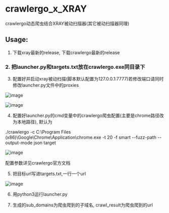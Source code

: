 # crawlergo_x_XRAY

crawlergo动态爬虫结合XRAY被动扫描器(其它被动扫描器同理)

## Usage: 

1. 下载xray最新的release, 下载crawlergo最新的release

### 2. 把launcher.py和targets.txt放在crawlergo.exe同目录下

3. 配置好并启动xray被动扫描(脚本默认配置为127.0.0.1:7777)若修改端口请同时修改launcher.py文件中的proxies

![image](https://raw.githubusercontent.com/timwhitez/crawlergo_x_XRAY/master/img/0.png)

![image](https://raw.githubusercontent.com/timwhitez/crawlergo_x_XRAY/master/img/1.png)

4. 配置好launcher.py的cmd变量中的crawlergo爬虫配置(主要是chrome路径改为本地路径), 默认为

./crawlergo -c C:\Program Files (x86)\Google\Chrome\Application\chrome.exe -t 20 -f smart --fuzz-path --output-mode json target

![image](https://raw.githubusercontent.com/timwhitez/crawlergo_x_XRAY/master/img/4.png)

配置参数详见crawlergo官方文档

5. 把目标url写进targets.txt,一行一个url

![image](https://raw.githubusercontent.com/timwhitez/crawlergo_x_XRAY/master/img/3.png)

6. 用python3运行launcher.py

7. 生成的sub_domains为爬虫爬到的子域名, crawl_result为爬虫爬到的url
